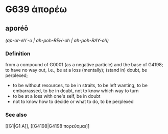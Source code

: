 # G639 ἀπορέω

## aporéō

_(ap-or-eh'-o | ah-poh-REH-oh | ah-poh-RAY-oh)_

### Definition

from a compound of G0001 (as a negative particle) and the base of G4198; to have no way out, i.e., be at a loss (mentally); (stand in) doubt, be perplexed; 

- to be without resources, to be in straits, to be left wanting, to be embarrassed, to be in doubt, not to know which way to turn
- to be at a loss with one's self, be in doubt
- not to know how to decide or what to do, to be perplexed

### See also

[[G1|G1 Α]], [[G4198|G4198 πορεύομαι]]
